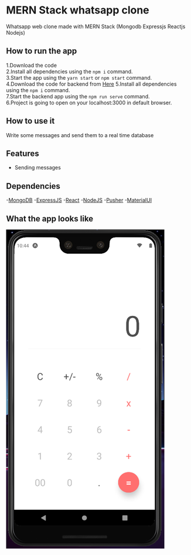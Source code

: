 # MERN Stack whatsapp clone

Whatsapp web clone made with MERN Stack (Mongodb Expressjs Reactjs Nodejs)  

## How to run the app

1.Download the code  
2.Install all dependencies using the `npm i` command.  
3.Start the app using the `yarn start` or `npm start` command.  
4.Download the code for backend from [Here](https://github.com/cengizhankose/whatsapp-backend) 
5.Install all dependencies using the `npm i` command.  
7.Start the backend app using the `npm run serve` command.  
6.Project is going to open on your localhost:3000 in default browser.  

## How to use it

Write some messages and send them to a real time database

## Features

- Sending messages

## Dependencies

-[MongoDB](https://www.mongodb.com/) 
-[ExpressJS](https://expressjs.com/) 
-[React](https://reactjs.org/) 
-[NodeJS](https://nodejs.org/en/) 
-[Pusher](https://pusher.com/) 
-[MaterialUI](https://material-ui.com/) 


## What the app looks like

![alt text](https://github.com/cengizhankose/react_native_calculator/blob/main/ss.png)
